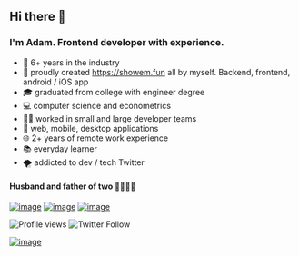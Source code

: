 ## Hi there 👋
###  I'm Adam. Frontend developer with experience. 

- 📅 6+ years in the industry
- 🎉 proudly created https://showem.fun all by myself. Backend, frontend, android / iOS app
- 🎓 graduated from college with engineer degree
- 💻 computer science and econometrics
- 🙋‍♂️ worked in small and large developer teams
- 📱 web, mobile, desktop applications
- 🌐 2+ years of remote work experience
- 📚 everyday learner
- 🌪 addicted to dev / tech Twitter

#### Husband and father of two 👨‍👩‍👧‍👦

[![image](https://img.shields.io/badge/website-000000?style=for-the-badge&logo=About.me&logoColor=white)](https://lorekadam.com)
[![image](https://img.shields.io/badge/LinkedIn-0077B5?style=for-the-badge&logo=linkedin&logoColor=white)](https://www.linkedin.com/in/adam-lorek)
[![image](https://img.shields.io/badge/Microsoft_Outlook-0078D4?style=for-the-badge&logo=microsoft-outlook&logoColor=white)](mailto:lorekadam@outlook.com)

![Profile views](https://gpvc.arturio.dev/lorekadam)
![Twitter Follow](https://img.shields.io/twitter/follow/ALorek?style=social)

[![image](https://cr-ss-service.azurewebsites.net/api/ScreenShot?widget=summary&username=lorekadam&width=400)](https://profile.codersrank.io/user/lorekadam)
